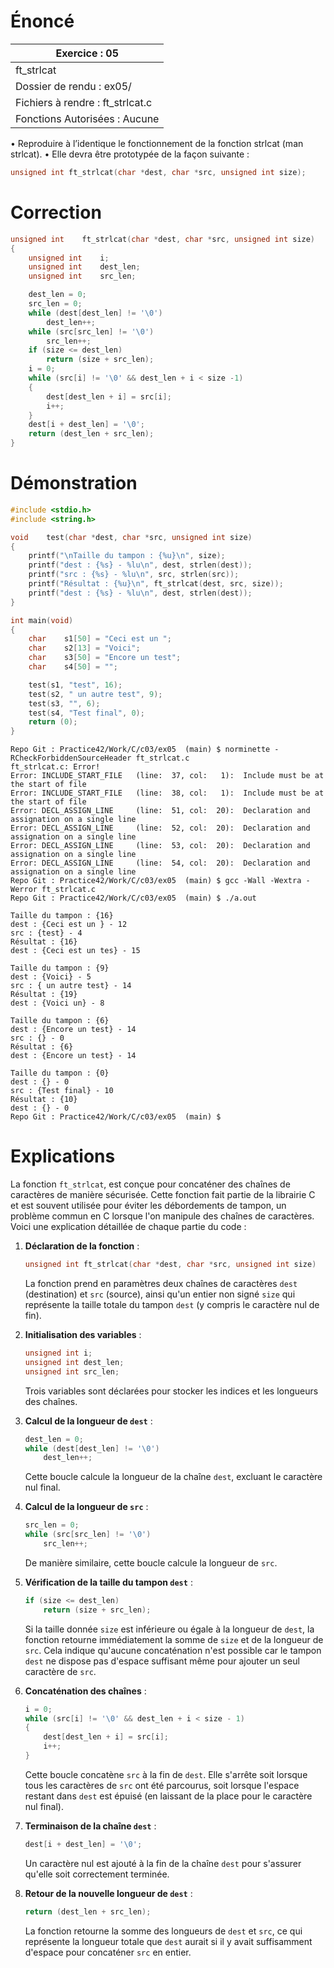 # Énoncé

| Exercice : 05                    |
| -------------------------------- |
| ft_strlcat                       |
| Dossier de rendu : ex05/         |
| Fichiers à rendre : ft_strlcat.c |
| Fonctions Autorisées : Aucune    |
• Reproduire à l’identique le fonctionnement de la fonction strlcat (man strlcat).
• Elle devra être prototypée de la façon suivante :
```C
unsigned int ft_strlcat(char *dest, char *src, unsigned int size);
```
# Correction

```C
unsigned int	ft_strlcat(char *dest, char *src, unsigned int size)
{
	unsigned int	i;
	unsigned int	dest_len;
	unsigned int	src_len;

	dest_len = 0;
	src_len = 0;
	while (dest[dest_len] != '\0')
		dest_len++;
	while (src[src_len] != '\0')
		src_len++;
	if (size <= dest_len)
		return (size + src_len);
	i = 0;
	while (src[i] != '\0' && dest_len + i < size -1)
	{
		dest[dest_len + i] = src[i];
		i++;
	}
	dest[i + dest_len] = '\0';
	return (dest_len + src_len);
}
```
# Démonstration

```C
#include <stdio.h>
#include <string.h>

void	test(char *dest, char *src, unsigned int size)
{
	printf("\nTaille du tampon : {%u}\n", size);
	printf("dest : {%s} - %lu\n", dest, strlen(dest));
	printf("src : {%s} - %lu\n", src, strlen(src));
	printf("Résultat : {%u}\n", ft_strlcat(dest, src, size));
	printf("dest : {%s} - %lu\n", dest, strlen(dest));
}

int	main(void)
{
	char	s1[50] = "Ceci est un ";
	char	s2[13] = "Voici";
	char	s3[50] = "Encore un test";
	char	s4[50] = "";

	test(s1, "test", 16);
	test(s2, " un autre test", 9);
	test(s3, "", 6);
	test(s4, "Test final", 0);
	return (0);
}
```

```
Repo Git : Practice42/Work/C/c03/ex05  (main) $ norminette -RCheckForbiddenSourceHeader ft_strlcat.c 
ft_strlcat.c: Error!
Error: INCLUDE_START_FILE   (line:  37, col:   1):	Include must be at the start of file
Error: INCLUDE_START_FILE   (line:  38, col:   1):	Include must be at the start of file
Error: DECL_ASSIGN_LINE     (line:  51, col:  20):	Declaration and assignation on a single line
Error: DECL_ASSIGN_LINE     (line:  52, col:  20):	Declaration and assignation on a single line
Error: DECL_ASSIGN_LINE     (line:  53, col:  20):	Declaration and assignation on a single line
Error: DECL_ASSIGN_LINE     (line:  54, col:  20):	Declaration and assignation on a single line
Repo Git : Practice42/Work/C/c03/ex05  (main) $ gcc -Wall -Wextra -Werror ft_strlcat.c 
Repo Git : Practice42/Work/C/c03/ex05  (main) $ ./a.out 

Taille du tampon : {16}
dest : {Ceci est un } - 12
src : {test} - 4
Résultat : {16}
dest : {Ceci est un tes} - 15

Taille du tampon : {9}
dest : {Voici} - 5
src : { un autre test} - 14
Résultat : {19}
dest : {Voici un} - 8

Taille du tampon : {6}
dest : {Encore un test} - 14
src : {} - 0
Résultat : {6}
dest : {Encore un test} - 14

Taille du tampon : {0}
dest : {} - 0
src : {Test final} - 10
Résultat : {10}
dest : {} - 0
Repo Git : Practice42/Work/C/c03/ex05  (main) $ 
```
# Explications
La fonction `ft_strlcat`, est conçue pour concaténer des chaînes de caractères de manière sécurisée. Cette fonction fait partie de la librairie C et est souvent utilisée pour éviter les débordements de tampon, un problème commun en C lorsque l'on manipule des chaînes de caractères. Voici une explication détaillée de chaque partie du code :

1. **Déclaration de la fonction** :
   ```c
   unsigned int	ft_strlcat(char *dest, char *src, unsigned int size)
   ```
   La fonction prend en paramètres deux chaînes de caractères `dest` (destination) et `src` (source), ainsi qu'un entier non signé `size` qui représente la taille totale du tampon `dest` (y compris le caractère nul de fin).

2. **Initialisation des variables** :
   ```c
   unsigned int	i;
   unsigned int	dest_len;
   unsigned int	src_len;
   ```
   Trois variables sont déclarées pour stocker les indices et les longueurs des chaînes.

3. **Calcul de la longueur de `dest`** :
   ```c
   dest_len = 0;
   while (dest[dest_len] != '\0')
       dest_len++;
   ```
   Cette boucle calcule la longueur de la chaîne `dest`, excluant le caractère nul final.

4. **Calcul de la longueur de `src`** :
   ```c
   src_len = 0;
   while (src[src_len] != '\0')
       src_len++;
   ```
   De manière similaire, cette boucle calcule la longueur de `src`.

5. **Vérification de la taille du tampon `dest`** :
   ```c
   if (size <= dest_len)
       return (size + src_len);
   ```
   Si la taille donnée `size` est inférieure ou égale à la longueur de `dest`, la fonction retourne immédiatement la somme de `size` et de la longueur de `src`. Cela indique qu'aucune concaténation n'est possible car le tampon `dest` ne dispose pas d'espace suffisant même pour ajouter un seul caractère de `src`.

6. **Concaténation des chaînes** :
   ```c
   i = 0;
   while (src[i] != '\0' && dest_len + i < size - 1)
   {
       dest[dest_len + i] = src[i];
       i++;
   }
   ```
   Cette boucle concatène `src` à la fin de `dest`. Elle s'arrête soit lorsque tous les caractères de `src` ont été parcourus, soit lorsque l'espace restant dans `dest` est épuisé (en laissant de la place pour le caractère nul final).

7. **Terminaison de la chaîne `dest`** :
   ```c
   dest[i + dest_len] = '\0';
   ```
   Un caractère nul est ajouté à la fin de la chaîne `dest` pour s'assurer qu'elle soit correctement terminée.

8. **Retour de la nouvelle longueur de `dest`** :
   ```c
   return (dest_len + src_len);
   ```
   La fonction retourne la somme des longueurs de `dest` et `src`, ce qui représente la longueur totale que `dest` aurait si il y avait suffisamment d'espace pour concaténer `src` en entier.
